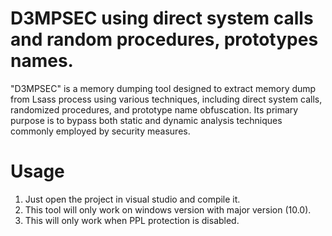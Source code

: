 # D3MPSEC using direct system calls and random procedures, prototypes names.
"D3MPSEC" is a memory dumping tool designed to extract memory dump from Lsass process using various techniques, including direct system calls, randomized procedures, and prototype name obfuscation. Its primary purpose is to bypass both static and dynamic analysis techniques commonly employed by security measures.
# Usage
1) Just open the project in visual studio and compile it.
2) This tool will only work on windows version with major version (10.0).
3) This will only work when PPL protection is disabled. 
